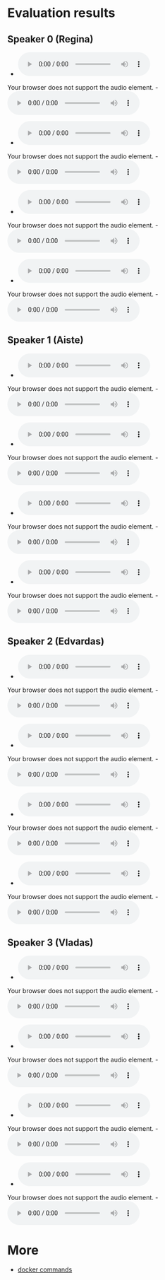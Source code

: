 # Evaluation results

## Speaker 0 (Regina)

- <audio controls="controls" >
<source src="./speaker_0/0_checkpoint_step000210000_ema_predicted.wav" autoplay/>
Your browser does not support the audio element.
</audio>
- <audio controls="controls" >
<source src="./speaker_0/0_checkpoint_step000210000_ema_target.wav" autoplay/>
Your browser does not support the audio element.
</audio>


- <audio controls="controls" >
<source src="./speaker_0/1_checkpoint_step000210000_ema_predicted.wav" autoplay/>
Your browser does not support the audio element.
</audio>
- <audio controls="controls" >
<source src="./speaker_0/1_checkpoint_step000210000_ema_target.wav" autoplay/>
Your browser does not support the audio element.
</audio>


- <audio controls="controls" >
<source src="./speaker_0/2_checkpoint_step000210000_ema_predicted.wav" autoplay/>
Your browser does not support the audio element.
</audio>
- <audio controls="controls" >
<source src="./speaker_0/2_checkpoint_step000210000_ema_target.wav" autoplay/>
Your browser does not support the audio element.
</audio>


- <audio controls="controls" >
<source src="./speaker_0/3_checkpoint_step000210000_ema_predicted.wav" autoplay/>
Your browser does not support the audio element.
</audio>
- <audio controls="controls" >
<source src="./speaker_0/3_checkpoint_step000210000_ema_target.wav" autoplay/>
Your browser does not support the audio element.
</audio>

## Speaker 1 (Aiste)

- <audio controls="controls" >
<source src="./speaker_1/0_checkpoint_step000210000_ema_predicted.wav" autoplay/>
Your browser does not support the audio element.
</audio>
- <audio controls="controls" >
<source src="./speaker_1/0_checkpoint_step000210000_ema_target.wav" autoplay/>
Your browser does not support the audio element.
</audio>


- <audio controls="controls" >
<source src="./speaker_1/1_checkpoint_step000210000_ema_predicted.wav" autoplay/>
Your browser does not support the audio element.
</audio>
- <audio controls="controls" >
<source src="./speaker_1/1_checkpoint_step000210000_ema_target.wav" autoplay/>
Your browser does not support the audio element.
</audio>


- <audio controls="controls" >
<source src="./speaker_1/2_checkpoint_step000210000_ema_predicted.wav" autoplay/>
Your browser does not support the audio element.
</audio>
- <audio controls="controls" >
<source src="./speaker_1/2_checkpoint_step000210000_ema_target.wav" autoplay/>
Your browser does not support the audio element.
</audio>


- <audio controls="controls" >
<source src="./speaker_1/3_checkpoint_step000210000_ema_predicted.wav" autoplay/>
Your browser does not support the audio element.
</audio>
- <audio controls="controls" >
<source src="./speaker_1/3_checkpoint_step000210000_ema_target.wav" autoplay/>
Your browser does not support the audio element.
</audio>

## Speaker 2 (Edvardas)

- <audio controls="controls" >
<source src="./speaker_2/0_checkpoint_step000210000_ema_predicted.wav" autoplay/>
Your browser does not support the audio element.
</audio>
- <audio controls="controls" >
<source src="./speaker_2/0_checkpoint_step000210000_ema_target.wav" autoplay/>
Your browser does not support the audio element.
</audio>


- <audio controls="controls" >
<source src="./speaker_2/1_checkpoint_step000210000_ema_predicted.wav" autoplay/>
Your browser does not support the audio element.
</audio>
- <audio controls="controls" >
<source src="./speaker_2/1_checkpoint_step000210000_ema_target.wav" autoplay/>
Your browser does not support the audio element.
</audio>


- <audio controls="controls" >
<source src="./speaker_2/2_checkpoint_step000210000_ema_predicted.wav" autoplay/>
Your browser does not support the audio element.
</audio>
- <audio controls="controls" >
<source src="./speaker_2/2_checkpoint_step000210000_ema_target.wav" autoplay/>
Your browser does not support the audio element.
</audio>


- <audio controls="controls" >
<source src="./speaker_2/3_checkpoint_step000210000_ema_predicted.wav" autoplay/>
Your browser does not support the audio element.
</audio>
- <audio controls="controls" >
<source src="./speaker_2/3_checkpoint_step000210000_ema_target.wav" autoplay/>
Your browser does not support the audio element.
</audio>

## Speaker 3 (Vladas)

- <audio controls="controls" >
<source src="./speaker_3/0_checkpoint_step000210000_ema_predicted.wav" autoplay/>
Your browser does not support the audio element.
</audio>
- <audio controls="controls" >
<source src="./speaker_3/0_checkpoint_step000210000_ema_target.wav" autoplay/>
Your browser does not support the audio element.
</audio>


- <audio controls="controls" >
<source src="./speaker_3/1_checkpoint_step000210000_ema_predicted.wav" autoplay/>
Your browser does not support the audio element.
</audio>
- <audio controls="controls" >
<source src="./speaker_3/1_checkpoint_step000210000_ema_target.wav" autoplay/>
Your browser does not support the audio element.
</audio>


- <audio controls="controls" >
<source src="./speaker_3/2_checkpoint_step000210000_ema_predicted.wav" autoplay/>
Your browser does not support the audio element.
</audio>
- <audio controls="controls" >
<source src="./speaker_3/2_checkpoint_step000210000_ema_target.wav" autoplay/>
Your browser does not support the audio element.
</audio>


- <audio controls="controls" >
<source src="./speaker_3/3_checkpoint_step000210000_ema_predicted.wav" autoplay/>
Your browser does not support the audio element.
</audio>
- <audio controls="controls" >
<source src="./speaker_3/3_checkpoint_step000210000_ema_target.wav" autoplay/>
Your browser does not support the audio element.
</audio>

# More

* [docker commands](./docker.md)